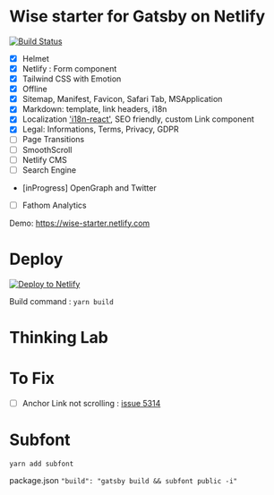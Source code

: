 # Wise starter for Gatsby on Netlify
[![Build Status](https://travis-ci.org/TomPichaud/wise-starter.svg?branch=master)](https://travis-ci.org/TomPichaud/wise-starter)

- [x] Helmet
- [x] Netlify : Form component
- [x] Tailwind CSS with Emotion
- [x] Offline
- [x] Sitemap, Manifest, Favicon, Safari Tab, MSApplication
- [x] Markdown: template, link headers, i18n
- [x] Localization ['i18n-react'](https://github.com/alexdrel/i18n-react), SEO friendly, custom Link component
- [x] Legal: Informations, Terms, Privacy, GDPR
- [ ] Page Transitions
- [ ] SmoothScroll
- [ ] Netlify CMS
- [ ] Search Engine
- [inProgress] OpenGraph and Twitter <meta>
- [ ] Fathom Analytics



Demo: https://wise-starter.netlify.com

# Deploy

[![Deploy to Netlify](https://www.netlify.com/img/deploy/button.svg)](https://app.netlify.com/start/deploy?repository=https://github.com/TomPichaud/wise-starter)

Build command : `yarn build`

# Thinking Lab

# To Fix

- [ ] Anchor Link not scrolling : [issue 5314](https://github.com/gatsbyjs/gatsby/issues/5314)

# Subfont

`yarn add subfont`

package.json
`"build": "gatsby build && subfont public -i"`
